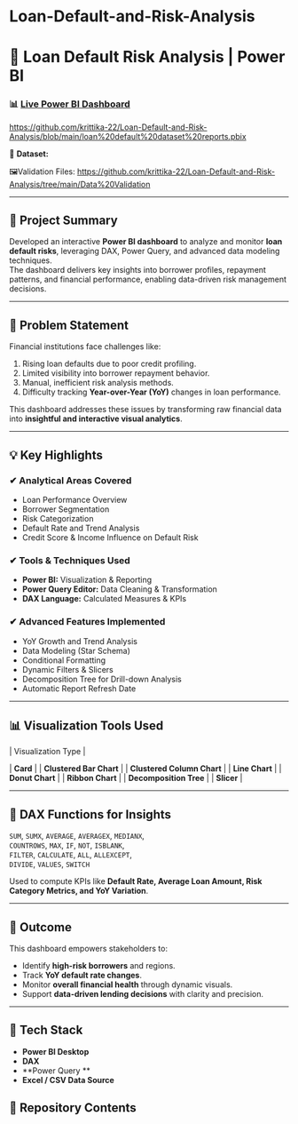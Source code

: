 # Loan-Default-and-Risk-Analysis

# 🏦 Loan Default Risk Analysis | Power BI  

### 📊 [Live Power BI Dashboard](#)  
https://github.com/krittika-22/Loan-Default-and-Risk-Analysis/blob/main/loan%20default%20dataset%20reports.pbix


📂 **Dataset:** 

🖼️Validation Files:  https://github.com/krittika-22/Loan-Default-and-Risk-Analysis/tree/main/Data%20Validation

---

## 📘 Project Summary  

Developed an interactive **Power BI dashboard** to analyze and monitor **loan default risks**, leveraging DAX, Power Query, and advanced data modeling techniques.  
The dashboard delivers key insights into borrower profiles, repayment patterns, and financial performance, enabling data-driven risk management decisions.

---

## 🧩 Problem Statement  

Financial institutions face challenges like:  
1. Rising loan defaults due to poor credit profiling.  
2. Limited visibility into borrower repayment behavior.  
3. Manual, inefficient risk analysis methods.  
4. Difficulty tracking **Year-over-Year (YoY)** changes in loan performance.  

This dashboard addresses these issues by transforming raw financial data into **insightful and interactive visual analytics**.

---

## 💡 Key Highlights  

### ✔ Analytical Areas Covered  
- Loan Performance Overview  
- Borrower Segmentation  
- Risk Categorization  
- Default Rate and Trend Analysis  
- Credit Score & Income Influence on Default Risk  

### ✔ Tools & Techniques Used  
- **Power BI:** Visualization & Reporting  
- **Power Query Editor:** Data Cleaning & Transformation  
- **DAX Language:** Calculated Measures & KPIs  

### ✔ Advanced Features Implemented  
- YoY Growth and Trend Analysis  
- Data Modeling (Star Schema)  
- Conditional Formatting  
- Dynamic Filters & Slicers  
- Decomposition Tree for Drill-down Analysis  
- Automatic Report Refresh Date  

---

## 📊 Visualization Tools Used  

| Visualization Type | 

| **Card** | 
| **Clustered Bar Chart** |
| **Clustered Column Chart** |
| **Line Chart** | 
| **Donut Chart** | 
| **Ribbon Chart** | 
| **Decomposition Tree** | 
| **Slicer** | 

---

## 🧮 DAX Functions for Insights  

`SUM`, `SUMX`, `AVERAGE`, `AVERAGEX`, `MEDIANX`,  
`COUNTROWS`, `MAX`, `IF`, `NOT`, `ISBLANK`,  
`FILTER`, `CALCULATE`, `ALL`, `ALLEXCEPT`,  
`DIVIDE`, `VALUES`, `SWITCH`  

Used to compute KPIs like **Default Rate, Average Loan Amount, Risk Category Metrics, and YoY Variation**.

---

## 🧠 Outcome  

This dashboard empowers stakeholders to:  
- Identify **high-risk borrowers** and regions.  
- Track **YoY default rate changes**.  
- Monitor **overall financial health** through dynamic visuals.  
- Support **data-driven lending decisions** with clarity and precision.  

---

## 🧰 Tech Stack  

- **Power BI Desktop**  
- **DAX**  
- **Power Query **  
- **Excel / CSV Data Source**  




## 📎 Repository Contents  

